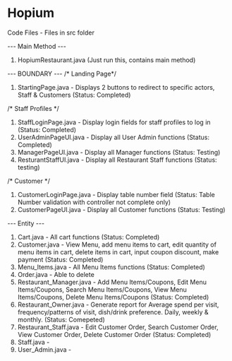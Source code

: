 # Hopium

Code Files - Files in src folder

--- Main Method ---
1. HopiumRestaurant.java (Just run this, contains main method) 

--- BOUNDARY ---
/* Landing Page*/
1. StartingPage.java - Displays 2 buttons to redirect to specific actors, Staff & Customers (Status: Completed)

/* Staff Profiles */
1. StaffLoginPage.java - Display login fields for staff profiles to log in (Status: Completed)
2. UserAdminPageUI.java - Display all User Admin functions (Status: Completed)
3. ManagerPageUI.java - Display all Manager functions (Status: Testing)
4. ResturantStaffUI.java - Display all Restaurant Staff functions (Status: testing)

/* Customer */
1. CustomerLoginPage.java - Display table number field (Status: Table Number validation with controller not complete only)
2. CustomerPageUI.java - Display all Customer functions (Status: Testing)


--- Entity ---
1. Cart.java - All cart functions (Status: Completed)
2. Customer.java - View Menu, add menu items to cart, edit quantity of menu items in cart, delete items in cart, input coupon discount, make payment (Status: Completed)
3. Menu_Items.java - All Menu Items functions (Status: Completed)
4. Order.java - Able to delete 
5. Restaurant_Manager.java - Add Menu Items/Coupons, Edit Menu Items/Coupons, Search Menu Items/Coupons, View Menu Items/Coupons, Delete Menu Items/Coupons (Status: Completed) 
6. Restaurant_Owner.java - Generate report for Average spend per visit, frequency/patterns of visit, dish/drink preference. Daily, weekly & monthly. (Status: Comepeted)
7. Restaurant_Staff.java - Edit Customer Order, Search Customer Order, View Customer Order, Delete Customer Order (Status: Completed)
8. Staff.java -
9. User_Admin.java - 
